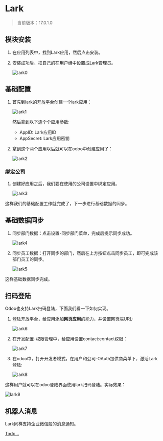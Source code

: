 # Lark

> 当前版本：17.0.1.0

## 模块安装

1. 在应用列表中，找到Lark应用，然后点击安装。

2. 安装成功后，把自己的在用户组中设置成Lark管理员。

    ![lark0](./images/lark0.png)

## 基础配置

1. 首先到lark的[开放平台](https://open.larksuite.com/)创建一个lark应用：

    ![lark1](./images/lark1.png)

    然后拿到以下连个个应用参数:

    * AppID: Lark应用ID
    * AppSecret: Lark应用密钥
    

2. 拿到这个两个应用以后就可以在odoo中创建应用了：

    ![lark2](./images/lark2.png)

### 绑定公司

1. 创建好应用之后，我们要在使用的公司设置中绑定应用。

    ![lark3](./images/lark3.png)

这样我们的基础配置工作就完成了，下一步进行基础数据的同步。

## 基础数据同步

1. 同步部门数据：点击设置-同步部门菜单，完成后提示同步成功。

    ![lark4](./images/lark4.png)

2. 同步员工数据：打开同步的部门，然后在上方按钮点击同步员工，即可完成该部门员工的同步。

    ![lark5](./images/lark5.png)

这样基础数据同步完成。

## 扫码登陆

Odoo也支持Lark扫码登陆，下面我们看一下如何实现。

1. 登陆开放平台，给应用添加**网页应用**的能力，并设置网页端URL:

    ![lark6](./images/lark6.png)

2. 在开发配置-权限管理中，给应用设置contact:contact权限：

    ![lark7](./images/lark7.png)

3. 在odoo中，打开开发者模式，在用户和公司-OAuth提供商菜单下，激活Lark登陆:

    ![lark8](./images/lark8.png)

这样用户就可以在odoo登陆界面使用lark扫码登陆。实际效果：

![lark9](./images/lark9.png)

## 机器人消息

Lark同样支持企业微信般的消息通知。

[Todo...]()